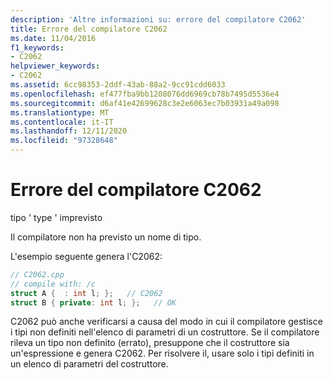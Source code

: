 ```yaml
---
description: 'Altre informazioni su: errore del compilatore C2062'
title: Errore del compilatore C2062
ms.date: 11/04/2016
f1_keywords:
- C2062
helpviewer_keywords:
- C2062
ms.assetid: 6cc98353-2ddf-43ab-88a2-9cc91cdd6033
ms.openlocfilehash: ef477fba9bb1208076dd6969cb78b7495d5536e4
ms.sourcegitcommit: d6af41e42699628c3e2e6063ec7b03931a49a098
ms.translationtype: MT
ms.contentlocale: it-IT
ms.lasthandoff: 12/11/2020
ms.locfileid: "97328648"
---
```

# <a name="compiler-error-c2062"></a>Errore del compilatore C2062

tipo ' type ' imprevisto

Il compilatore non ha previsto un nome di tipo.

L'esempio seguente genera l'C2062:

```cpp
// C2062.cpp
// compile with: /c
struct A {  : int l; };   // C2062
struct B { private: int l; };   // OK
```

C2062 può anche verificarsi a causa del modo in cui il compilatore gestisce i tipi non definiti nell'elenco di parametri di un costruttore. Se il compilatore rileva un tipo non definito (errato), presuppone che il costruttore sia un'espressione e genera C2062. Per risolvere il, usare solo i tipi definiti in un elenco di parametri del costruttore.
